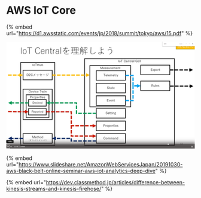 # AWS IoT Core

{% embed url="https://d1.awsstatic.com/events/jp/2018/summit/tokyo/aws/15.pdf" %}

![IoT Core&#x306E;&#x4ED5;&#x7D44;&#x307F;](.gitbook/assets/image%20%281%29.png)

{% embed url="https://www.slideshare.net/AmazonWebServicesJapan/20191030-aws-black-belt-online-seminar-aws-iot-analytics-deep-dive" %}



{% embed url="https://dev.classmethod.jp/articles/difference-between-kinesis-streams-and-kinesis-firehose/" %}



